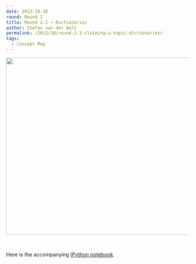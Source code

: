 ```yaml
---
date: 2012-10-30
round: Round 2
title: Round 2.1 – Dictionaries
author: Stefan van der Walt
permalink: /2012/10/round-2-1-claiming-a-topic-dictionaries/
tags:
  - Concept Map
---
```

[<img class="alignnone size-full wp-image-1146" title="dictionary" src="/training-course/uploads/2012/10/dictionary1.png" alt="" width="805" height="486" />][1]

&nbsp;

Here is the accompanying [IPython notebook][2].

 [1]: /training-course/uploads/2012/10/dictionary1.png
 [2]: http://nbviewer.ipython.org/4080392/
